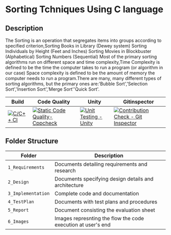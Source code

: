 # Sorting Tchniques Using C language

## Description
The Sorting is an operation that segregates items into groups according to specified criterion,Sorting Books in Library (Dewey system) Sorting Individuals by Height (Feet and Inches) Sorting Movies in Blockbuster (Alphabetical) Sorting Numbers (Sequential) Most of the primary sorting algorithms run on different space and time complexity,Time Complexity is defined to be the time the computer takes to run a program (or algorithm in our case) Space complexity is defined to be the amount of memory the computer needs to run a program.There are many, many different types of sorting algorithms, but the primary ones are:'Bubble Sort','Selection Sort','Insertion Sort','Merge Sort''Quick Sort'.

  
 


Build | Code Quality | Unity | Gitinspector
|---------|------------|-----------|----------
[![C/C++ CI](https://github.com/210904/Stepin_sorting-techniques-using-c/actions/workflows/c.yml/badge.svg)](https://github.com/210904/Stepin_sorting-techniques-using-c/actions/workflows/c.yml)|[![Static Code Quality- Cppcheck](https://github.com/210904/Stepin_sorting-techniques-using-c/actions/workflows/cppcheck.yml/badge.svg)](https://github.com/210904/Stepin_sorting-techniques-using-c/actions/workflows/cppcheck.yml)  | [![Unit Testing - Unity](https://github.com/210904/Stepin_sorting-techniques-using-c/actions/workflows/unity.yml/badge.svg)](https://github.com/210904/Stepin_sorting-techniques-using-c/actions/workflows/unity.yml)|[![Contribution Check - Git Inspector](https://github.com/210904/Stepin_sorting-techniques-using-c/actions/workflows/gitinspector.yml/badge.svg)](https://github.com/210904/Stepin_sorting-techniques-using-c/actions/workflows/gitinspector.yml)
## Folder Structure
Folder             | Description
-------------------| -----------------------------------------
`1_Requirements`   | Documents detailing requirements and research
`2_Design`         | Documents specifying design details and architecture
`3_Implementation` | Complete code and documentation
`4_TestPlan`       | Documents with test plans and procedures
`5_Report`         | Document consisting the evaluation sheet
`6_Images`         | Images represnting the flow the code execution at user's end
